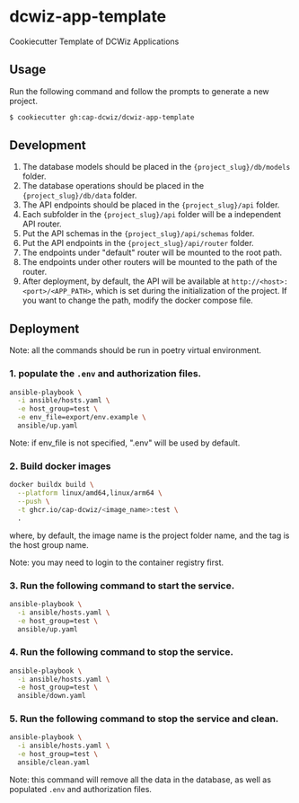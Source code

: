# dcwiz-app-template
Cookiecutter Template of DCWiz Applications

## Usage

Run the following command and follow the prompts to generate a new project.
```bash
$ cookiecutter gh:cap-dcwiz/dcwiz-app-template
```

## Development

1. The database models should be placed in the `{project_slug}/db/models` folder.
2. The database operations should be placed in the `{project_slug}/db/data` folder.
3. The API endpoints should be placed in the `{project_slug}/api` folder.
4. Each subfolder in the `{project_slug}/api` folder will be a independent API router.
5. Put the API schemas in the `{project_slug}/api/schemas` folder.
6. Put the API endpoints in the `{project_slug}/api/router` folder.
7. The endpoints under "default" router will be mounted to the root path.
8. The endpoints under other routers will be mounted to the path of the router.
9. After deployment, by default, the API will be available at `http://<host>:<port>/<APP_PATH>`, which is set during 
the initialization of the project. If you want to change the path, modify the docker compose file.

## Deployment

Note: all the commands should be run in poetry virtual environment.

### 1. populate the `.env` and authorization files.
```bash
ansible-playbook \
  -i ansible/hosts.yaml \
  -e host_group=test \
  -e env_file=export/env.example \
  ansible/up.yaml
```
Note: if env_file is not specified, ".env" will be used by default.

### 2. Build docker images
```bash
docker buildx build \
  --platform linux/amd64,linux/arm64 \
  --push \
  -t ghcr.io/cap-dcwiz/<image_name>:test \
  .
```
where, by default, the image name is the project folder name, and the tag is the host group name.

Note: you may need to login to the container registry first.

### 3. Run the following command to start the service.
```bash
ansible-playbook \
  -i ansible/hosts.yaml \
  -e host_group=test \
  ansible/up.yaml
```

### 4. Run the following command to stop the service.
```bash
ansible-playbook \
  -i ansible/hosts.yaml \
  -e host_group=test \
  ansible/down.yaml
```

### 5. Run the following command to stop the service and clean.
```bash
ansible-playbook \
  -i ansible/hosts.yaml \
  -e host_group=test \
  ansible/clean.yaml
```
Note: this command will remove all the data in the database, as well as populated `.env` and authorization files.
